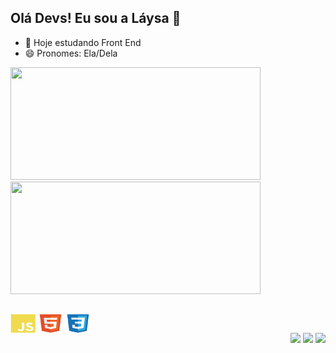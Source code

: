 ## Olá Devs! Eu sou a Láysa :wave:

- 🌱 Hoje estudando Front End 
- 😄 Pronomes: Ela/Dela 

<div align="left">
  <img height="180em"  width=400px src="https://github-readme-stats.vercel.app/api?username=Asyal0&show_icons=true&theme=radical"> 
  <img height="180em" width=400px src="https://github-readme-stats.vercel.app/api/top-langs/?username=Asyal0&layout=compact&theme=radical"> 
</div>

##

<div style="display: flex; justify-content: space-between;">
  <div style="display: inline_block">
    <img align="center" alt="Asyal-Js" height="30" width="40" src="https://raw.githubusercontent.com/devicons/devicon/master/icons/javascript/javascript-plain.svg">
    <img align="center" alt="Asyal-HTML" height="30" width="40" src="https://raw.githubusercontent.com/devicons/devicon/master/icons/html5/html5-original.svg">
    <img align="center" alt="Asyal-CSS" height="30" width="40" src="https://raw.githubusercontent.com/devicons/devicon/master/icons/css3/css3-original.svg">
  </div>
  <div>
   
##

<div>
  <a href="https://instagram.com/lla.ysa?utm_source=qr&igshid=ZDc4ODBmNjlmNQ%3D%3D" target="_blank"><img src="https://img.shields.io/badge/-Instagram-%23E4405F?style=for-the-badge&logo=instagram&logoColor=white" target="_blank"></a>
  <a href = "mailto:laysasantoos03@gmail.com"><img src="https://img.shields.io/badge/-Gmail-%23333?style=for-the-badge&logo=gmail&logoColor=white" target="_blank"></a>
  <a href="https://www.linkedin.com/in/laysa-santos-655aa9219target="_blank"><img src="https://img.shields.io/badge/-LinkedIn-%230077B5?style=for-the-badge&logo=linkedin&logoColor=white" target="_blank"></a>
</div>
